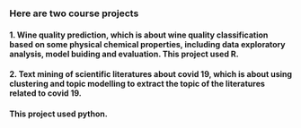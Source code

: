 ### Here are two course projects

#### 1. Wine quality prediction, which is about wine quality classification based on some physical chemical properties, including data exploratory analysis, model buiding and evaluation. This project used R.

#### 2. Text mining of scientific literatures about covid 19, which is about using clustering and topic modelling to extract the topic of the literatures related to covid 19. 
#### This project used python.
